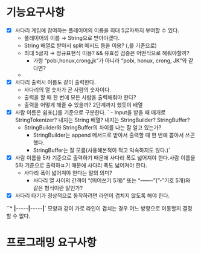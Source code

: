 # **기능요구사항**

- [X]  사다리 게임에 참여하는 플레이어의 이름을 최대 5글자까지 부여할 수 있다.
   - 플레이어의 이름 → String으로 받아야겠다.
   - String 배열로 받아서 split 메서드 등을 이용? (,를 기준으로)
   - 최대 5글자 → 정규표현식 이용? && 유효성 검증은 어떤식으로 해줘야할까?
      - 가령 “pobi,honux,crong,jk”가 아니라 “pobi,   honux,  crong,   JK”와 같다면?
   -
- [X]  사다리 출력시 이름도 같이 출력한다.
   - 사다리의 열 숫자가 곧 사람의 숫자이다.
   - 출력을 할 때 한 번에 모든 사람을 출력해줘야 한다?
   - 출력을 어떻게 해줄 수 있을까? 2단계까지 했듯이 배열
- [X]  사람 이름은 쉼표(,)를 기준으로 구분한다.
`   - Input을 받을 때 매개로 StringTokenizer? 내지는 String 배열? 내지는 StringBuilder? StringBuffer?
   - StringBuilder와 StringBuffer의 차이를 나는 잘 알고 있는가?
      - StringBuilder는 append 메서드로 받아서 출력할 때 한 번에 뽑아서 쓰곤했다.
      - StringBuffer는 잘 모름(사용해본적이 적고 익숙하지도 않다.)`
- [X]  사람 이름을 5자 기준으로 출력하기 때문에 사다리 폭도 넓어져야 한다.사람 이름을 5자 기준으로 출력하ㅍ기 때문에 사다리 폭도 넓어져야 한다.
   - 사다리 폭이 넓어져야 한다는 말의 의미?
      - 사다리 열 사이의 간격이 “(띄어쓰기 5개)” 또는 “——-”(”-”기호 5개)와 같은 형식이란 말인가?
- [X]  사다리 타기가 정상적으로 동작하려면 라인이 겹치지 않도록 해야 한다.

  ``* **|-----|-----|**` 모양과 같이 가로 라인이 겹치는 경우 어느 방향으로 이동할지 결정할 수 없다.


# **프로그래밍 요구사항**


